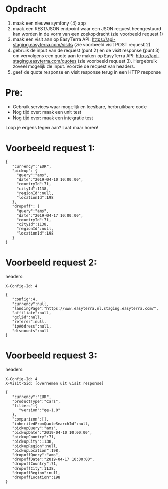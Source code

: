 Opdracht
====

1. maak een nieuwe symfony (4) app
2. maak een REST/JSON endpoint waar een JSON request heengestuurd kan worden in de vorm van een zoekopdracht (zie voorbeeld request 1)
3. maak een visit aan op EasyTerra API: https://api-staging.easyterra.com/visits (zie voorbeeld visit POST request 2)
4. gebruik de input van de request (punt 2) en de visit response (punt 3) om vervolgens een quote aan te maken op EasyTerra API: https://api-staging.easyterra.com/quotes (zie voorbeeld request 3). Hergebruik zoveel mogelijk de input. Voorzie de request van headers.
5. geef de quote response en visit response terug in een HTTP response

Pre:
====

- Gebruik services waar mogelijk en leesbare, herbruikbare code
- Nog tijd over: maak een unit test
- Nog tijd over: maak een integratie test

Loop je ergens tegen aan? Laat maar horen!


Voorbeeld request 1:
====

```
{
   "currency":"EUR",
   "pickup": {
     "query":"ams",
     "date":"2019-04-10 10:00:00",
     "countryId":71,
     "cityId":1138,
     "regionId":null,
     "locationId":198
   },
   "dropoff": {
     "query":"ams",
     "date":"2019-04-17 10:00:00",
     "countryId":71,
     "cityId":1138,
     "regionId":null,
     "locationId":198
   }
}
```

Voorbeeld request 2:
====

headers:

```
X-Config-Id: 4
```

```
{
   "config":4,
   "currency":null,
   "landingPage":"https://www.easyterra.nl.staging.easyterra.com/",
   "affiliate":null,
   "gclid":null,
   "referer":null,
   "ipAddress":null,
   "discounts":null
}
```

Voorbeeld request 3:
====

headers:

```
X-Config-Id: 4
X-Visit-Sid: [overnemen uit visit response]
```

```
{
   "currency":"EUR",
   "productType":"cars",
   "filters":{
      "version":"qe-1.0"
   },
   "comparison":[],
   "inheritedFromQuoteSearchId":null,
   "pickupQuery":"ams",
   "pickupDate":"2019-04-10 10:00:00",
   "pickupCountry":71,
   "pickupCity":1138,
   "pickupRegion":null,
   "pickupLocation":198,
   "dropoffQuery":"ams",
   "dropoffDate":"2019-04-17 10:00:00",
   "dropoffCountry":71,
   "dropoffCity":1138,
   "dropoffRegion":null,
   "dropoffLocation":198
}
```

